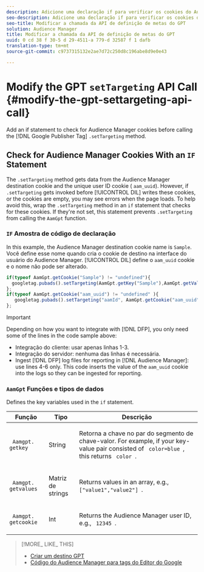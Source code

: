 ```yaml
---
description: Adicione uma declaração if para verificar os cookies do Audience Manager antes de chamar o método Tag Er Tag. settargeting.
seo-description: Adicione uma declaração if para verificar os cookies do Audience Manager antes de chamar o método Tag Er Tag. settargeting.
seo-title: Modificar a chamada da API de definição de metas do GPT
solution: Audience Manager
title: Modificar a chamada da API de definição de metas do GPT
uuid: 0 cd 38 f 30-5 d 29-4511-a 779-d 32587 f 1 dafb
translation-type: tm+mt
source-git-commit: c9737315132e2ae7d72c250d8c196abe8d9e0e43

---
```



# Modify the GPT `setTargeting` API Call {#modify-the-gpt-settargeting-api-call}

Add an if statement to check for Audience Manager cookies before calling the [!DNL Google Publisher Tag] `.setTargeting` method.

## Check for Audience Manager Cookies With an `IF` Statement

The `.setTargeting` method gets data from the Audience Manager destination cookie and the unique user ID cookie ( `aam_uuid`). However, if `.setTargeting` gets invoked before [!UICONTROL DIL] writes these cookies, or the cookies are empty, you may see errors when the page loads. To help avoid this, wrap the `.setTargeting` method in an `if` statement that checks for these cookies. If they're not set, this statement prevents `.setTargeting` from calling the `AamGpt` function.

### `IF` Amostra de código de declaração

In this example, the Audience Manager destination cookie name is `Sample`. Você define esse nome quando cria o cookie de destino na interface do usuário do Audience Manager. [!UICONTROL DIL] define o `aam_uuid` cookie e o nome não pode ser alterado.

```js
if(typeof AamGpt.getCookie("Sample") != "undefined"){ 
  googletag.pubads().setTargeting(AamGpt.getKey("Sample"),AamGpt.getValues("Sample")); 
}; 
if(typeof AamGpt.getCookie("aam_uuid") != "undefined" ){ 
   googletag.pubads().setTargeting("aamId", AamGpt.getCookie("aam_uuid")); 
};
```

>[!IMPORTANT]
>
>Depending on how you want to integrate with [!DNL DFP], you only need some of the lines in the code sample above:
>
>* Integração do cliente: usar apenas linhas 1-3.
>* Integração do servidor: nenhuma das linhas é necessária.
>* Ingest [!DNL DFP] log files for reporting in [!DNL Audience Manager]: use lines 4-6 only. This code inserts the value of the `aam_uuid` cookie into the logs so they can be ingested for reporting.


### `AamGpt` Funções e tipos de dados

Defines the key variables used in the `if` statement.

<table id="table_881391C9BDDF4FACAFC37A47B14B31A1"> 
 <thead> 
  <tr> 
   <th colname="col1" class="entry"> Função </th> 
   <th colname="col2" class="entry"> Tipo </th> 
   <th colname="col3" class="entry"> Descrição </th> 
  </tr> 
 </thead>
 <tbody> 
  <tr> 
   <td colname="col1"> <p> <code> Aamgpt. getkey </code> </p> </td> 
   <td colname="col2"> <p>String   </p> </td> 
   <td colname="col3"> <p>Retorna a chave no par do segmento de chave-valor. For example, if your key-value pair consisted of <code> color=blue </code>, this returns <code> color </code>. </p> </td> 
  </tr> 
  <tr> 
   <td colname="col1"> <p> <code> Aamgpt. getvalues </code> </p> </td> 
   <td colname="col2"> <p>Matriz de strings </p> </td> 
   <td colname="col3"> <p>Returns values in an array, e.g., <code> ["value1","value2"] </code>. </p> </td> 
  </tr> 
  <tr> 
   <td colname="col1"> <p> <code> Aamgpt. getcookie </code> </p> </td> 
   <td colname="col2"> <p>Int </p> </td> 
   <td colname="col3"> <p>Returns the Audience Manager user ID, e.g., <code> 12345 </code>. </p> </td> 
  </tr>
 </tbody>
</table>

>[!MORE_ LIKE_ THIS]
>
>* [Criar um destino GPT](../../integration/gpt-aam-destination/gpt-aam-create-destination.md)
>* [Código do Audience Manager para tags do Editor do Google](../../integration/gpt-aam-destination/gpt-aam-aamgpt-code.md)

